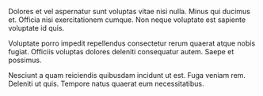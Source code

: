 Dolores et vel aspernatur sunt voluptas vitae nisi nulla. Minus qui ducimus et. Officia nisi exercitationem cumque. Non neque voluptate est sapiente voluptate id quis.
 Voluptate porro impedit repellendus consectetur rerum quaerat atque nobis fugiat. Officiis voluptas dolores deleniti consequatur autem. Saepe et possimus.
 Nesciunt a quam reiciendis quibusdam incidunt ut est. Fuga veniam rem. Deleniti ut quis. Tempore natus quaerat eum necessitatibus.